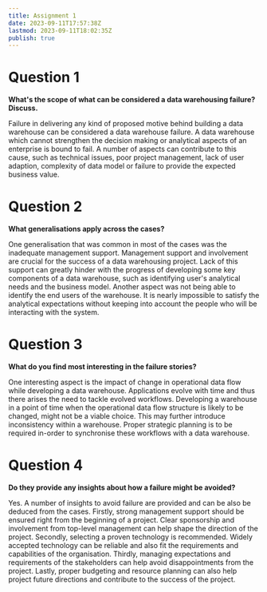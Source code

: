 ```yaml
---
title: Assignment 1
date: 2023-09-11T17:57:38Z
lastmod: 2023-09-11T18:02:35Z
publish: true
---
```


# Question 1

**What's the scope of what can be considered a data warehousing failure? Discuss.**

Failure in delivering any kind of proposed motive behind building a data warehouse can be considered a data warehouse failure. A data warehouse which cannot strengthen the decision making or analytical aspects of an enterprise is bound to fail. A number of aspects can contribute to this cause, such as technical issues, poor project management, lack of user adaption, complexity of data model or failure to provide the expected business value.

# Question 2

**What generalisations apply across the cases?**

One generalisation that was common in most of the cases was the inadequate management support. Management support and involvement are crucial for the success of a data warehousing project. Lack of this support can greatly hinder with the progress of developing some key components of a data warehouse, such as identifying user's analytical needs and the business model. Another aspect was not being able to identify the end users of the warehouse. It is nearly impossible to satisfy the analytical expectations without keeping into account the people who will be interacting with the system.

# Question 3

**What do you find most interesting in the failure stories?**

One interesting aspect is the impact of change in operational data flow while developing a data warehouse. Applications evolve with time and thus there arises the need to tackle evolved workflows. Developing a warehouse in a point of time when the operational data flow structure is likely to be changed, might not be a viable choice. This may further introduce inconsistency within a warehouse. Proper strategic planning is to be required in-order to synchronise these workflows with a data warehouse.

# Question 4

**Do they provide any insights about how a failure might be avoided?**

Yes. A number of insights to avoid failure are provided and can be also be deduced from the cases. Firstly, strong management support should be ensured right from the beginning of a project. Clear sponsorship and involvement from top-level management can help shape the direction of the project. Secondly, selecting a proven technology is recommended. Widely accepted technology can be reliable and also fit the requirements and capabilities of the organisation. Thirdly, managing expectations and requirements of the stakeholders can help avoid disappointments from the project. Lastly, proper budgeting and resource planning can also help project future directions and contribute to the success of the project.
